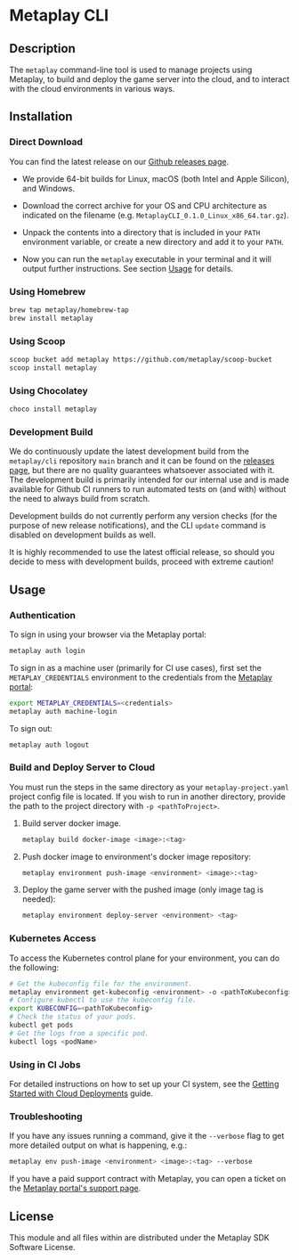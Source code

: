 # Metaplay CLI

## Description

The `metaplay` command-line tool is used to manage projects using Metaplay, to build and deploy the game server into the cloud, and to interact with the cloud environments in various ways.

## Installation

### Direct Download

You can find the latest release on our [Github releases page](https://github.com/metaplay/cli/releases/latest).

* We provide 64-bit builds for Linux, macOS (both Intel and Apple Silicon), and Windows.

* Download the correct archive for your OS and CPU architecture as indicated on the filename (e.g. `MetaplayCLI_0.1.0_Linux_x86_64.tar.gz`).

* Unpack the contents into a directory that is included in your `PATH` environment variable, or create a new directory and add it to your `PATH`.

* Now you can run the `metaplay` executable in your terminal and it will output further instructions. See section [Usage](https://github.com/metaplay/cli?tab=readme-ov-file#usage) for details.

### Using Homebrew

```bash
brew tap metaplay/homebrew-tap
brew install metaplay
```

### Using Scoop

```bash
scoop bucket add metaplay https://github.com/metaplay/scoop-bucket
scoop install metaplay
```

### Using Chocolatey

```bash
choco install metaplay
```

### Development Build

We do continuously update the latest development build from the `metaplay/cli` repository `main` branch and it can be found on the [releases page](https://github.com/metaplay/cli/releases/tag/0.0.0), but there are no quality guarantees whatsoever associated with it. The development build is primarily intended for our internal use and is made available for Github CI runners to run automated tests on (and with) without the need to always build from scratch.

Development builds do not currently perform any version checks (for the purpose of new release notifications), and the CLI `update` command is disabled on development builds as well.

It is highly recommended to use the latest official release, so should you decide to mess with development builds, proceed with extreme caution!

## Usage

### Authentication

To sign in using your browser via the Metaplay portal:

```bash
metaplay auth login
```

To sign in as a machine user (primarily for CI use cases), first set the `METAPLAY_CREDENTIALS` environment to the credentials from the [Metaplay portal](https://portal.metaplay.dev):

```bash
export METAPLAY_CREDENTIALS=<credentials>
metaplay auth machine-login
```

To sign out:

```bash
metaplay auth logout
```

### Build and Deploy Server to Cloud

You must run the steps in the same directory as your `metaplay-project.yaml` project config file
is located. If you wish to run in another directory, provide the path to the project
directory with `-p <pathToProject>`.

1. Build server docker image.

    ```bash
    metaplay build docker-image <image>:<tag>
    ```

2. Push docker image to environment's docker image repository:

    ```bash
    metaplay environment push-image <environment> <image>:<tag>
    ```

3. Deploy the game server with the pushed image (only image tag is needed):

    ```bash
    metaplay environment deploy-server <environment> <tag>
    ```

### Kubernetes Access

To access the Kubernetes control plane for your environment, you can do the following:

```bash
# Get the kubeconfig file for the environment.
metaplay environment get-kubeconfig <environment> -o <pathToKubeconfig>
# Configure kubectl to use the kubeconfig file.
export KUBECONFIG=<pathToKubeconfig>
# Check the status of your pods.
kubectl get pods
# Get the logs from a specific pod.
kubectl logs <podName>
```

### Using in CI Jobs

For detailed instructions on how to set up your CI system, see the [Getting Started with Cloud Deployments](https://docs.metaplay.io/cloud-deployments/getting-started.html) guide.

### Troubleshooting

If you have any issues running a command, give it the `--verbose` flag to get more detailed output on what is happening, e.g.:

```bash
metaplay env push-image <environment> <image>:<tag> --verbose
```

If you have a paid support contract with Metaplay, you can open a ticket on the [Metaplay portal's support page](https://portal.metaplay.dev/orgs/metaplay/support).

## License

This module and all files within are distributed under the Metaplay SDK Software License.

